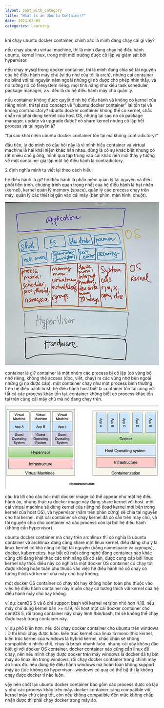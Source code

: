 ```yaml
---
layout: post_with_category 
title: "What is an Ubuntu Container?" 
date: 2024-05-03
categories: Learning
---
```



khi chạy ubuntu docker container, chính xác là mình đang chạy cái gì vậy?

nếu chạy ubuntu virtual machine, thì là mình đang chạy hệ điều hành ubuntu, kernel linux, trong một môi trường được cô lập và giám sát bởi hypervisor.

nếu chạy mysql trong docker container, thì là mình đang chia sẻ tài nguyên của hệ điều hành máy chủ (ví dụ như của tôi là arch), nhưng cái container nó blind với tài nguyên nằm ngoài những gì nó được cho phép nhìn thấy, và nó tưởng nó có filesystem riêng. mọi tính năng như kiểu task scheduler, package manager, v.v. đều là do hệ điều hành máy chủ quản lý.

nếu container không được quyết định hệ điều hành và không có kernel của riêng mình, thì tại sao concept về "ubuntu docker container" lại tồn tại và không contradictory? ubuntu docker container không thể có kernel, chắc chắn nó phải dùng kernel của host OS, nhưng tại sao nó có package manager, update và upgrade được? nó share kernel nhưng cô lập hết process và tài nguyên à?

"tại sao khái niệm ubuntu docker container tồn tại mà không contradictory?"

đầu tiên, lý do mình có câu hỏi này là vì mình hiểu container và virtual machine là hai khái niệm khác hẳn nhau. đúng là có sự khác biệt nhưng có rất nhiều chỗ giống, mình quá tập trung vào cái khác nên mới thấy ý tưởng về một container giả lập một hệ điều hành là contradictory.


2 định nghĩa mình tự viết lại theo cách hiểu:

hệ điều hành là gì? hệ điều hành là phần mềm quản lý tài nguyên và điều phối tiến trình. chương trình quan trọng nhất của hệ điều hành là hạt nhân (kernel), kernel quản lý memory (space), quản lý các process chạy trên máy, quản lý các thiết bị gắn vào cái máy (bàn phím, màn hình, chuột).

![operating system illustration](/images/what-is-ubuntu-container-1.jpg)

container là gì? container là một nhóm các process bị cô lập (có vùng bộ nhớ riêng, không thể access (đọc, viết, chạy) ra các vùng nhớ bên ngoài những gì nó được cấp). một container chạy như một process bình thường trên hệ điều hành host, hệ điều hành host biết là container tồn tại cùng với tất cả các process khác tồn tại. container không biết có process khác tồn tại trên cùng cái máy chủ mà nó đang chạy trên.

![virtual machine vs. container illustration](/images/what-is-ubuntu-container-2.jpg)

câu trả lời cho câu hỏi: một docker image có thể appear như một hệ điều hành ảo, nhưng thực ra docker image này đang share kernel với host. một cái virtual machine sẽ dùng kernel của riêng nó (load kernel mới bên trong kernel của host OS), và hypervisor (nằm trên phần cứng) sẽ chia tài nguyên cho hai kernel. một cái container sẽ chạy kernel đã có sẵn trên máy chủ, và tài nguyên chia cho container và các process còn lại bởi hệ điều hành (không cần hypervisor).

ubuntu docker container mà chạy trên archlinux thì có nghĩa là ubuntu container và archlinux đang cùng share một linux kernel. điều đáng chú ý là linux kernel có khả năng cô lập tài nguyên (bằng namespace và cgroups), docker, kubernettes, hay bất cứ một công nghệ đóng container nào khác cũng chỉ đang khai thác các tính năng đã có sẵn, được cung cấp bởi linux kernel này thôi. điều này có nghĩa là một docker OS container có chạy tốt được không hoàn toàn phụ thuộc vào việc hệ điều hành nó cố chạy có tương thích với kernel của máy chủ hay không.

một docker OS container có chạy tốt hay không hoàn toàn phụ thuộc vào việc hệ điều hành container này muốn chạy có tương thích với kernel của hệ điều hành máy chủ hay không.

ví dụ: centOS 5 và 6 chỉ support bash với kernel version nhỏ hơn 4.19. nếu máy chủ dùng kernel bản >= 4.19, rồi host một cái docker container cho centOS 5, rồi trong container này chạy lệnh /bin/bash, thì sẽ không thể chạy được bash trong container này.

ví dụ phổ biến hơn: nếu đòi chạy docker container cho ubuntu trên windows : D thì khỏi chạy được luôn. kiến trúc kernel của linux là monolithic kernel, kiến trúc kernel của windows là hybrid kernel, chắc chắn sẽ không compatible ở nhiều chỗ, chạy là break nhanh luôn. nhưng cái này không đặc biệt gì với docker OS container. docker container nào cũng cần linux để chạy, nên nếu mình chạy được docker trên máy windows là docker đã tự bật máy áo linux lên trong windows, rồi chạy docker container trong chính máy ảo linux đó. nếu dùng hệ điều hành windows mà hoàn toàn không support máy ảo (tức không có hypervisor--windows cũ quá có thể bị) thì là không chạy được docker tí nào luôn.

vậy nên chốt lại: ubuntu docker container bao gồm các process được cô lập y như các process khác trên máy. docker container càng compatible với kernel máy chủ càng tốt, còn nếu không compatible đến mức không chấp nhận được thì phải chạy docker trong máy ảo.
